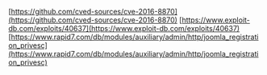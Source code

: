 [https://github.com/cved-sources/cve-2016-8870](https://github.com/cved-sources/cve-2016-8870)
[https://www.exploit-db.com/exploits/40637](https://www.exploit-db.com/exploits/40637)
[https://www.rapid7.com/db/modules/auxiliary/admin/http/joomla_registration_privesc](https://www.rapid7.com/db/modules/auxiliary/admin/http/joomla_registration_privesc)
